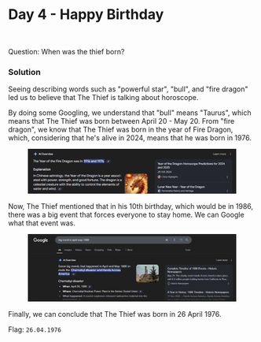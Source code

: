 # Day 4 - Happy Birthday

<figure><img src="../../../.gitbook/assets/Day4_Letter.png" alt="" width="375"><figcaption></figcaption></figure>

Question: When was the thief born?

### Solution

Seeing describing words such as "powerful star", "bull", and "fire dragon" led us to believe that The Thief  is talking about horoscope.&#x20;

By doing some Googling, we understand that "bull" means "Taurus", which means that The Thief was born between April 20 - May 20. From "fire dragon", we know that The Thief was born in the year of Fire Dragon, which, considering that he's alive in 2024, means that he was born in 1976.

<figure><img src="../../../.gitbook/assets/image (4) (1) (1) (1).png" alt=""><figcaption></figcaption></figure>

Now, The Thief mentioned that in his 10th birthday, which would be in 1986, there was a big event that forces everyone to stay home. We can Google what that event was.

<figure><img src="../../../.gitbook/assets/image (5) (1) (1) (1).png" alt=""><figcaption></figcaption></figure>

Finally, we can conclude that The Thief was born in 26 April 1976.

Flag: `26.04.1976`
